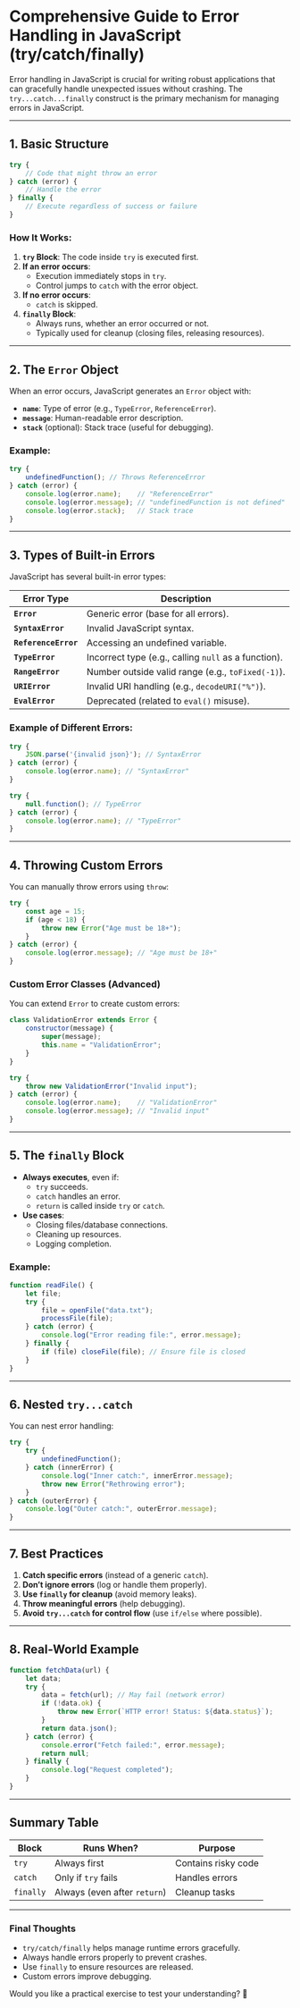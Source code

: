 # **Comprehensive Guide to Error Handling in JavaScript (try/catch/finally)**

Error handling in JavaScript is crucial for writing robust applications that can gracefully handle unexpected issues without crashing. The `try...catch...finally` construct is the primary mechanism for managing errors in JavaScript.

---

## **1. Basic Structure**
```javascript
try {
    // Code that might throw an error
} catch (error) {
    // Handle the error
} finally {
    // Execute regardless of success or failure
}
```

### **How It Works:**
1. **`try` Block**: The code inside `try` is executed first.
2. **If an error occurs**:
   - Execution immediately stops in `try`.
   - Control jumps to `catch` with the error object.
3. **If no error occurs**:
   - `catch` is skipped.
4. **`finally` Block**:
   - Always runs, whether an error occurred or not.
   - Typically used for cleanup (closing files, releasing resources).

---

## **2. The `Error` Object**
When an error occurs, JavaScript generates an `Error` object with:
- **`name`**: Type of error (e.g., `TypeError`, `ReferenceError`).
- **`message`**: Human-readable error description.
- **`stack`** (optional): Stack trace (useful for debugging).

### **Example:**
```javascript
try {
    undefinedFunction(); // Throws ReferenceError
} catch (error) {
    console.log(error.name);    // "ReferenceError"
    console.log(error.message); // "undefinedFunction is not defined"
    console.log(error.stack);   // Stack trace
}
```

---

## **3. Types of Built-in Errors**
JavaScript has several built-in error types:

| Error Type         | Description |
|--------------------|-------------|
| **`Error`**        | Generic error (base for all errors). |
| **`SyntaxError`**  | Invalid JavaScript syntax. |
| **`ReferenceError`** | Accessing an undefined variable. |
| **`TypeError`**    | Incorrect type (e.g., calling `null` as a function). |
| **`RangeError`**   | Number outside valid range (e.g., `toFixed(-1)`). |
| **`URIError`**     | Invalid URI handling (e.g., `decodeURI("%")`). |
| **`EvalError`**    | Deprecated (related to `eval()` misuse). |

### **Example of Different Errors:**
```javascript
try {
    JSON.parse('{invalid json}'); // SyntaxError
} catch (error) {
    console.log(error.name); // "SyntaxError"
}

try {
    null.function(); // TypeError
} catch (error) {
    console.log(error.name); // "TypeError"
}
```

---

## **4. Throwing Custom Errors**
You can manually throw errors using `throw`:
```javascript
try {
    const age = 15;
    if (age < 18) {
        throw new Error("Age must be 18+");
    }
} catch (error) {
    console.log(error.message); // "Age must be 18+"
}
```

### **Custom Error Classes (Advanced)**
You can extend `Error` to create custom errors:
```javascript
class ValidationError extends Error {
    constructor(message) {
        super(message);
        this.name = "ValidationError";
    }
}

try {
    throw new ValidationError("Invalid input");
} catch (error) {
    console.log(error.name);    // "ValidationError"
    console.log(error.message); // "Invalid input"
}
```

---

## **5. The `finally` Block**
- **Always executes**, even if:
  - `try` succeeds.
  - `catch` handles an error.
  - `return` is called inside `try` or `catch`.
- **Use cases**:
  - Closing files/database connections.
  - Cleaning up resources.
  - Logging completion.

### **Example:**
```javascript
function readFile() {
    let file;
    try {
        file = openFile("data.txt");
        processFile(file);
    } catch (error) {
        console.log("Error reading file:", error.message);
    } finally {
        if (file) closeFile(file); // Ensure file is closed
    }
}
```

---

## **6. Nested `try...catch`**
You can nest error handling:
```javascript
try {
    try {
        undefinedFunction();
    } catch (innerError) {
        console.log("Inner catch:", innerError.message);
        throw new Error("Rethrowing error");
    }
} catch (outerError) {
    console.log("Outer catch:", outerError.message);
}
```

---

## **7. Best Practices**
1. **Catch specific errors** (instead of a generic `catch`).
2. **Don’t ignore errors** (log or handle them properly).
3. **Use `finally` for cleanup** (avoid memory leaks).
4. **Throw meaningful errors** (help debugging).
5. **Avoid `try...catch` for control flow** (use `if/else` where possible).

---

## **8. Real-World Example**
```javascript
function fetchData(url) {
    let data;
    try {
        data = fetch(url); // May fail (network error)
        if (!data.ok) {
            throw new Error(`HTTP error! Status: ${data.status}`);
        }
        return data.json();
    } catch (error) {
        console.error("Fetch failed:", error.message);
        return null;
    } finally {
        console.log("Request completed");
    }
}
```

---

## **Summary Table**
| Block      | Runs When? | Purpose |
|------------|------------|---------|
| `try`      | Always first | Contains risky code |
| `catch`    | Only if `try` fails | Handles errors |
| `finally`  | Always (even after `return`) | Cleanup tasks |

---

### **Final Thoughts**
- `try/catch/finally` helps manage runtime errors gracefully.
- Always handle errors properly to prevent crashes.
- Use `finally` to ensure resources are released.
- Custom errors improve debugging.

Would you like a practical exercise to test your understanding? 🚀